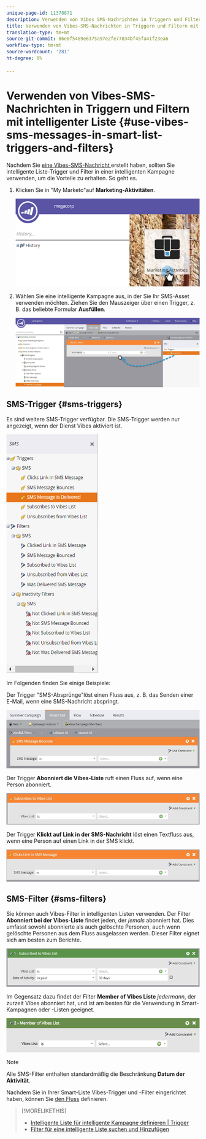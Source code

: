 ```yaml
---
unique-page-id: 11378871
description: Verwenden von Vibes SMS-Nachrichten in Triggern und Filtern mit intelligenter Liste - Marketing Docs - Produktdokumentation
title: Verwenden von Vibes-SMS-Nachrichten in Triggern und Filtern mit intelligenter Liste
translation-type: tm+mt
source-git-commit: 06e0f5489e6375a97e2fe77834bf45fa41f23ea6
workflow-type: tm+mt
source-wordcount: '281'
ht-degree: 0%

---
```



# Verwenden von Vibes-SMS-Nachrichten in Triggern und Filtern mit intelligenter Liste {#use-vibes-sms-messages-in-smart-list-triggers-and-filters}

Nachdem Sie [eine Vibes-SMS-Nachricht ](/help/marketo/product-docs/mobile-marketing/vibes-sms-messages/create-a-vibes-sms-message.md) erstellt haben, sollten Sie intelligente Liste-Trigger und Filter in einer intelligenten Kampagne verwenden, um die Vorteile zu erhalten. So geht es.

1. Klicken Sie in &quot;My Marketo&quot;auf **Marketing-Aktivitäten**.

   ![](assets/image2016-7-28-9-3a48-3a32.png)

1. Wählen Sie eine intelligente Kampagne aus, in der Sie Ihr SMS-Asset verwenden möchten. Ziehen Sie den Mauszeiger über einen Trigger, z. B. das beliebte Formular **Ausfüllen**.

   ![](assets/fills-out-form-pull-over.jpg)

## SMS-Trigger {#sms-triggers}

Es sind weitere SMS-Trigger verfügbar. Die SMS-Trigger werden nur angezeigt, wenn der Dienst Vibes aktiviert ist.

![](assets/new-sms-search2.png)

Im Folgenden finden Sie einige Beispiele:

Der Trigger &quot;SMS-Absprünge&quot;löst einen Fluss aus, z. B. das Senden einer E-Mail, wenn eine SMS-Nachricht abspringt.

![](assets/sms-message-bounces-real.jpg)

Der Trigger **Abonniert die Vibes-Liste** ruft einen Fluss auf, wenn eine Person abonniert.

![](assets/subscribes-to-vibes-list-real.jpg)

Der Trigger **Klickt auf Link in der SMS-Nachricht** löst einen Textfluss aus, wenn eine Person auf einen Link in der SMS klickt.

![](assets/clicks-link-in-sms-message.jpg)

## SMS-Filter {#sms-filters}

Sie können auch Vibes-Filter in intelligenten Listen verwenden. Der Filter **Abonniert bei der Vibes-Liste** findet jeden, der *jemals* abonniert hat. Dies umfasst sowohl abonnierte als auch gelöschte Personen, auch wenn gelöschte Personen aus dem Fluss ausgelassen werden. Dieser Filter eignet sich am besten zum Berichte.

![](assets/subscribed-to-vibes-list-filter-real.jpg)

Im Gegensatz dazu findet der Filter **Member of Vibes Liste** _jedermann_, der zurzeit Vibes abonniert hat, und ist am besten für die Verwendung in Smart-Kampagnen oder -Listen geeignet.

![](assets/image001.png)

>[!NOTE]
>
>Alle SMS-Filter enthalten standardmäßig die Beschränkung **Datum der Aktivität**.

Nachdem Sie in Ihrer Smart-Liste Vibes-Trigger und -Filter eingerichtet haben, können Sie [den Fluss](/help/marketo/product-docs/mobile-marketing/vibes-sms-messages/add-a-flow-step-for-sms.md) definieren.

>[!MORELIKETHIS]
>
>* [Intelligente Liste für intelligente Kampagne definieren | Trigger](/help/marketo/product-docs/core-marketo-concepts/smart-campaigns/creating-a-smart-campaign/define-smart-list-for-smart-campaign-trigger.md)
>* [Filter für eine intelligente Liste suchen und Hinzufügen](/help/marketo/product-docs/core-marketo-concepts/smart-lists-and-static-lists/creating-a-smart-list/find-and-add-filters-to-a-smart-list.md)

